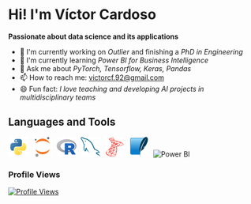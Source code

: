 # Hi! I'm Víctor Cardoso

**Passionate about data science and its applications**

- 🔭 I'm currently working on *Outlier* and finishing a *PhD in Engineering*
- 🌱 I'm currently learning *Power BI for Business Intelligence*
- 💬 Ask me about *PyTorch, Tensorflow, Keras, Pandas*
- 📫 How to reach me: [victorcf.92@gmail.com](mailto:victorcf.92@gmail.com)
- 😄 Fun fact: *I love teaching and developing AI projects in multidisciplinary teams*

## Languages and Tools

<p align="left">
  <img src="https://raw.githubusercontent.com/devicons/devicon/master/icons/python/python-original.svg" alt="Python" width="40" style="margin-right: 5px;"/>
  <img src="https://raw.githubusercontent.com/devicons/devicon/master/icons/jupyter/jupyter-original.svg" alt="Jupyter Notebook" width="40" style="margin-right: 5px;"/>
  <img src="https://raw.githubusercontent.com/devicons/devicon/master/icons/r/r-original.svg" alt="R" width="40" style="margin-right: 5px;"/>
  <img src="https://raw.githubusercontent.com/devicons/devicon/master/icons/mysql/mysql-original.svg" alt="MySQL" width="40" style="margin-right: 5px;"/>
  <img src="https://raw.githubusercontent.com/devicons/devicon/master/icons/microsoftsqlserver/microsoftsqlserver-plain.svg" alt="SQL Server" width="40" style="margin-right: 5px;"/>
  <img src="https://raw.githubusercontent.com/devicons/devicon/master/icons/sqlite/sqlite-original.svg" alt="SQLite" width="40" style="margin-right: 5px;"/>
  <img src="https://upload.wikimedia.org/wikipedia/commons/c/cf/New_Power_BI_Logo.svg" alt="Power BI" width="40" style="margin-right: 5px;"/>
</p>

### Profile Views

[![Profile Views](https://komarev.com/ghpvc/?username=victorpython&style=flat-square)](https://github.com/victorpython)
